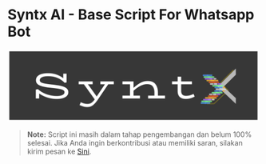 # **Syntx AI - Base Script For Whatsapp Bot**

![Syntx](logo.svg)




> **Note:** Script ini masih dalam tahap pengembangan dan belum 100% selesai. Jika Anda ingin berkontribusi atau memiliki saran, silakan kirim pesan ke [Sini](mailto:guesjis@gmail.com).
